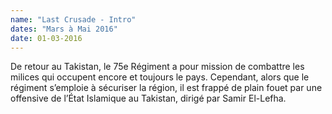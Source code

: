 ```yaml
---
name: "Last Crusade - Intro"
dates: "Mars à Mai 2016"
date: 01-03-2016
---
```

De retour au Takistan, le 75e Régiment a pour mission de combattre les milices qui occupent encore et toujours le pays. Cependant, alors que le régiment s’emploie à sécuriser la région, il est frappé de plain fouet par une offensive de l’État Islamique au Takistan, dirigé par Samir El-Lefha.
